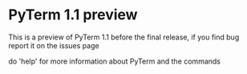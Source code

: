 # PyTerm 1.1 preview

This is a preview of PyTerm 1.1 before the final release, if you find bug report it on the issues page

do 'help' for more information about PyTerm and the commands
